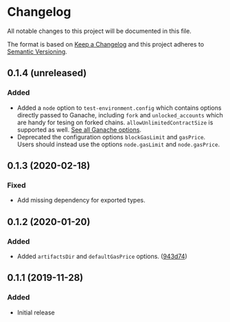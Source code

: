 # Changelog
All notable changes to this project will be documented in this file.

The format is based on [Keep a Changelog](http://keepachangelog.com/en/1.0.0/)
and this project adheres to [Semantic Versioning](http://semver.org/spec/v2.0.0.html).


## 0.1.4 (unreleased)
### Added
- Added a `node` option to `test-environment.config` which contains options directly passed to Ganache, including `fork` and `unlocked_accounts` which are handy for tesing on forked chains. `allowUnlimitedContractSize` is supported as well. [See all Ganache options](https://github.com/trufflesuite/ganache-cli).
- Deprecated the configuration options `blockGasLimit` and `gasPrice`. Users should instead use the options `node.gasLimit` and `node.gasPrice`.

## 0.1.3 (2020-02-18)
### Fixed
 * Add missing dependency for exported types.

## 0.1.2 (2020-01-20)
### Added
 * Added `artifactsDir` and `defaultGasPrice` options. ([943d74](https://github.com/OpenZeppelin/openzeppelin-test-environment/commit/943d74))

## 0.1.1 (2019-11-28)
### Added
 * Initial release
